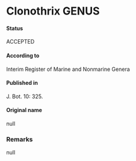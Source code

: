 Clonothrix GENUS
=======

#### Status
ACCEPTED

#### According to
Interim Register of Marine and Nonmarine Genera

#### Published in
J. Bot. 10: 325.

#### Original name
null

### Remarks
null